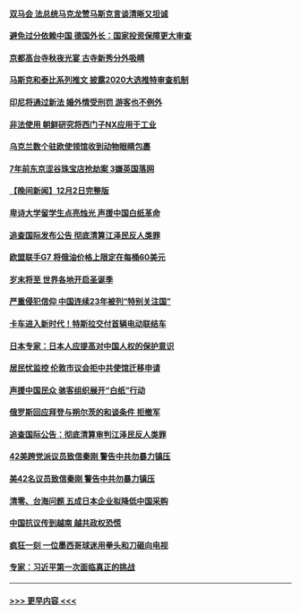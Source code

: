 #### [双马会 法总统马克龙赞马斯克言谈清晰又坦诚](../pages/prog202/a103590051.md?t=12040501) 
#### [避免过分依赖中国 德国外长：国家投资保障更大审查](../pages/prog202/a103589958.md?t=12040501) 
#### [京都高台寺秋夜光宴 古寺新秀分外吸睛](../pages/prog202/a103589973.md?t=12040501) 
#### [马斯克和泰比系列推文 披露2020大选推特审查机制](../pages/prog202/a103589962.md?t=12040501) 
#### [印尼将通过新法 婚外情受刑罚 游客也不例外](../pages/prog202/a103589890.md?t=12040501) 
#### [非法使用 朝鲜研究将西门子NX应用于工业](../pages/prog202/a103589883.md?t=12040501) 
#### [乌克兰数个驻欧使领馆收到动物眼睛包裹](../pages/prog202/a103589875.md?t=12040501) 
#### [7年前东京涩谷珠宝店抢劫案 3嫌英国落网](../pages/prog202/a103589800.md?t=12040501) 
#### [【晚间新闻】12月2日完整版](../pages/prog202/a103589672.md?t=12040501) 
#### [卑诗大学留学生点亮烛光 声援中国白纸革命](../pages/prog202/a103589679.md?t=12040501) 
#### [追查国际发布公告 彻底清算江泽民反人类罪](../pages/prog202/a103589675.md?t=12040501) 
#### [欧盟联手G7 将俄油价格上限定在每桶60美元](../pages/prog202/a103589667.md?t=12040501) 
#### [岁末将至 世界各地开启圣诞季](../pages/prog202/a103589549.md?t=12040501) 
#### [严重侵犯信仰 中国连续23年被列“特别关注国”](../pages/prog202/a103589309.md?t=12040501) 
#### [卡车进入新时代！特斯拉交付首辆电动联结车](../pages/prog202/a103589231.md?t=12040501) 
#### [日本专家：日本人应提高对中国人权的保护意识](../pages/prog202/a103589227.md?t=12040501) 
#### [居民忧监控 伦敦市议会拒中共使馆迁移申请](../pages/prog202/a103589225.md?t=12040501) 
#### [声援中国民众 骇客组织展开“白纸”行动](../pages/prog202/a103589221.md?t=12040501) 
#### [俄罗斯回应拜登与朔尔茨的和谈条件 拒撤军](../pages/prog202/a103589262.md?t=12040501) 
#### [追查国际公告：彻底清算审判江泽民反人类罪](../pages/prog202/a103589219.md?t=12040501) 
#### [42美跨党派议员致信秦刚 警告中共勿暴力镇压](../pages/prog202/a103589213.md?t=12040501) 
#### [美42名议员致信秦刚 警告中共勿暴力镇压](../pages/prog202/a103589163.md?t=12040501) 
#### [清零、台海问题 五成日本企业拟降低中国采购](../pages/prog202/a103589149.md?t=12040501) 
#### [中国抗议传到越南 越共政权恐慌](../pages/prog202/a103589056.md?t=12040501) 
#### [疯狂一刻 一位墨西哥球迷用拳头和刀砸向电视](../pages/prog202/a103589040.md?t=12040501) 
#### [专家：习近平第一次面临真正的挑战](../pages/prog202/a103589037.md?t=12040501) 

----
#### [ >>> 更早内容 <<< ](../indexes/prog202-earlier.md)
